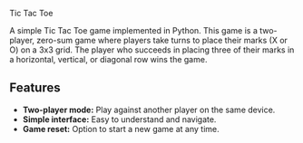  Tic Tac Toe

A simple Tic Tac Toe game implemented in Python. This game is a two-player, zero-sum game where players take turns to place their marks (X or O) on a 3x3 grid. The player who succeeds in placing three of their marks in a horizontal, vertical, or diagonal row wins the game.

## Features

- **Two-player mode:** Play against another player on the same device.
- **Simple interface:** Easy to understand and navigate.
- **Game reset:** Option to start a new game at any time.
